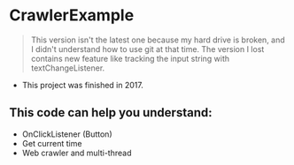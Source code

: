 # CrawlerExample

> This version isn't the latest one because my hard drive is broken, and I didn't understand how to use git at that time.
> The version I lost contains new feature like tracking the input string with textChangeListener.

* This project was finished in 2017.
## This code can help you understand:
* OnClickListener (Button)
* Get current time
* Web crawler and multi-thread
